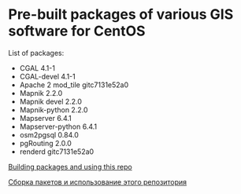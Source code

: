 Pre-built packages of various GIS software for CentOS
======================

List of packages:

* CGAL 4.1-1
* CGAL-devel 4.1-1
* Apache 2 mod_tile gitc7131e52a0
* Mapnik 2.2.0
* Mapnik devel 2.2.0
* Mapnik-python 2.2.0
* Mapserver 6.4.1
* Mapserver-python 6.4.1
* osm2pgsql 0.84.0
* pgRouting 2.0.0
* renderd gitc7131e52a0

[Building packages and using this repo](https://github.com/nextgis/gis_packages_centos/wiki/Building-packages-EN)

[Сборка пакетов и использование этого репозитория](https://github.com/nextgis/gis_packages_centos/wiki/Building-packages-RU)
